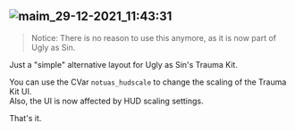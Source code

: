 ![maim_29-12-2021_11:43:31](https://user-images.githubusercontent.com/32709291/147625726-0852a954-f4f5-43d8-8f54-20291183fbb9.png)
---
> Notice: There is no reason to use this anymore, as it is now part of Ugly as Sin.

Just a "simple" alternative layout for Ugly as Sin's Trauma Kit.

You can use the CVar `notuas_hudscale` to change the scaling of the Trauma Kit UI.   
Also, the UI is now affected by HUD scaling settings.

That's it.
